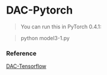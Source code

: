 # DAC-Pytorch

> You can run this in PyTorch 0.4.1:

> python model3-1.py 

### Reference
[DAC-Tensorflow](https://github.com/HongtaoYang/DAC-tensorflow)
